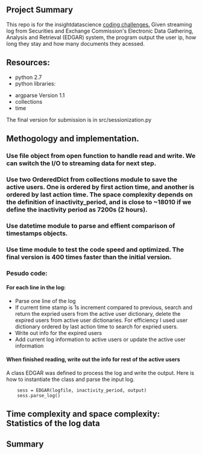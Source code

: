 ## Project Summary
This repo is for the insightdatascience [coding challenges.](https://github.com/InsightDataScience/edgar-analytics)
Given streaming log from Securities and Exchange Commission's Electronic Data Gathering, Analysis and Retrieval (EDGAR) system, the program output the user ip, how long they stay and how many documents they acessed. 

## Resources:
- python 2.7
- python libraries: 
+ argparse Version 1.1
+ collections
+ time 

The final version for submission is in src/sessionization.py 

## Methogology and implementation. 

### Use file object from open function to handle read and write. We can switch the I/O to streaming data for next step. 

### Use two OrderedDict from collections module to save the active users. One is ordered by first action time, and another is ordered by last action time. The space complexity depends on the definition of inactivity_period, and is close to ~18010 if we define the inactivity period as 7200s (2 hours).    

### Use datetime module to parse and effient comparison of timestamps objects. 

### Use time module to test the code speed and optimized. The final version is 400 times faster than the initial version. 

### Pesudo code:


#### For each line in the log: 
+ Parse one line of the log
+ If current time stamp is 1s increment compared to previous, search and return the expried users from the active user dictionary, delete the expired users from active user dictionaries. For efficiency I used user dictionary ordered by last action time to search for expried users. 
+ Write out info for the expired users 
+ Add current log information to active users or update the active user information
#### When finished reading, write out the info for rest of the active users 


A class EDGAR was defined to process the log and write the output. 
Here is how to instantiate the class and parse the input log. 
```
    sess = EDGAR(logfile, inactivity_period, output)
    sess.parse_log()
```

## Time complexity and space complexity: Statistics of the log data 


## Summary 
